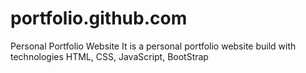 # portfolio.github.com
Personal Portfolio Website
It is a personal portfolio website build with technologies HTML, CSS, JavaScript, BootStrap
